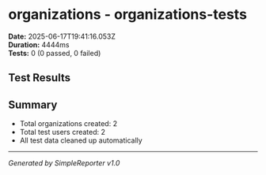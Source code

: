 # organizations - organizations-tests

**Date:** 2025-06-17T19:41:16.053Z  
**Duration:** 4444ms  
**Tests:** 0 (0 passed, 0 failed)

## Test Results



## Summary

- Total organizations created: 2
- Total test users created: 2
- All test data cleaned up automatically

---
*Generated by SimpleReporter v1.0*

